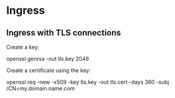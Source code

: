 # Ingress

## Ingress with TLS connections

Create a key:

  openssl genrsa -out tls.key 2048
  
Create a certificate using the key:

  openssl req -new -x509 -key tls.key -out tls.cert -days 360 -subj /CN=my.domain.name.com
  

